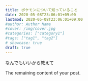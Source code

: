 ```yaml
---
title: ポケモンについて知っていること
date: 2020-05-08T23:06:01+09:00
lastmod: 2020-05-08T23:06:01+09:00
#author: Author Name
#cover: /img/cover.jpg
#categories: ["category1"]
#tags: ["tag1", "tag2"]
# showcase: true
draft: true
---
```


なんでもいいから教えて

<!--more-->

The remaining content of your post.
